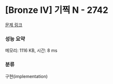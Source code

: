 # [Bronze IV] 기찍 N - 2742 

[문제 링크](https://www.acmicpc.net/problem/2742) 

### 성능 요약

메모리: 1116 KB, 시간: 8 ms

### 분류

구현(implementation)

